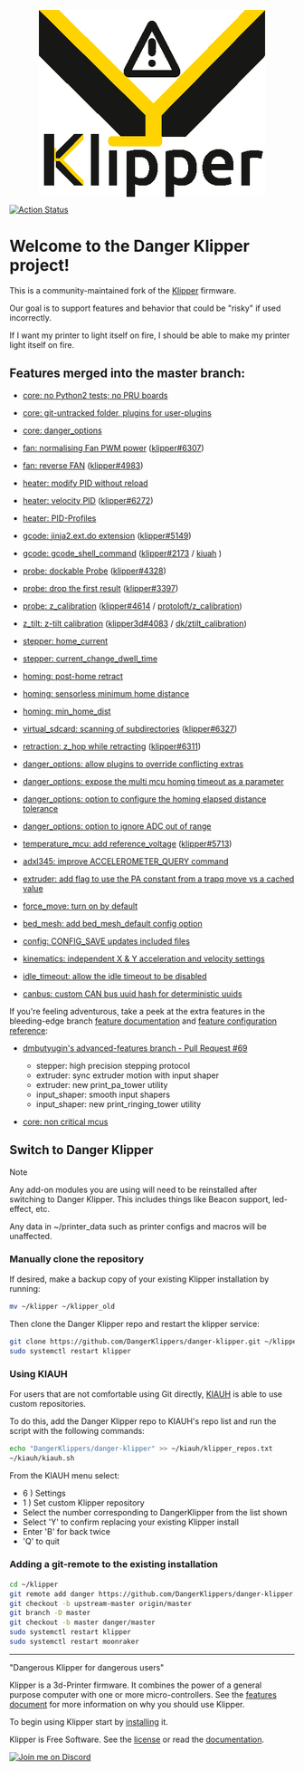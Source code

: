 <p align="center"><a href="https://DangerKlippers.github.io/danger-klipper/"><img align="center" src="docs/img/klipper-logo.png" alt="Danger-Klipper Logo"></a></p>

[![Action Status](https://github.com/DangerKlippers/danger-klipper/actions/workflows/ci-build_test.yaml/badge.svg?branch=master)](https://github.com/DangerKlippers/danger-klipper/actions/workflows/ci-build_test.yaml)

# Welcome to the Danger Klipper project!

This is a community-maintained fork of the [Klipper](https://github.com/Klipper3d/klipper) firmware.

Our goal is to support features and behavior that could be "risky" if used incorrectly.

If I want my printer to light itself on fire, I should be able to make my printer light itself on fire.

## Features merged into the master branch:

- [core: no Python2 tests; no PRU boards](https://github.com/DangerKlippers/danger-klipper/pull/39)

- [core: git-untracked folder, plugins for user-plugins](https://github.com/DangerKlippers/danger-klipper/pull/82)

- [core: danger_options](https://github.com/DangerKlippers/danger-klipper/pull/67)

- [fan: normalising Fan PWM power](https://github.com/DangerKlippers/danger-klipper/pull/44) ([klipper#6307](https://github.com/Klipper3d/klipper/pull/6307))

- [fan: reverse FAN](https://github.com/DangerKlippers/danger-klipper/pull/51) ([klipper#4983](https://github.com/Klipper3d/klipper/pull/4983))

- [heater: modify PID without reload](https://github.com/DangerKlippers/danger-klipper/pull/35)

- [heater: velocity PID](https://github.com/DangerKlippers/danger-klipper/pull/47) ([klipper#6272](https://github.com/Klipper3d/klipper/pull/6272))

- [heater: PID-Profiles](https://github.com/DangerKlippers/danger-klipper/pull/162)

- [gcode: jinja2.ext.do extension](https://github.com/DangerKlippers/danger-klipper/pull/26) ([klipper#5149](https://github.com/Klipper3d/klipper/pull/5149))

- [gcode: gcode_shell_command](https://github.com/DangerKlippers/danger-klipper/pull/26) ([klipper#2173](https://github.com/Klipper3d/klipper/pull/2173) / [kiuah](https://github.com/dw-0/kiauh/blob/master/resources/gcode_shell_command.py) )

- [probe: dockable Probe](https://github.com/DangerKlippers/danger-klipper/pull/43) ([klipper#4328](https://github.com/Klipper3d/klipper/pull/4328))

- [probe: drop the first result](https://github.com/DangerKlippers/danger-klipper/pull/2) ([klipper#3397](https://github.com/Klipper3d/klipper/issues/3397))

- [probe: z_calibration](https://github.com/DangerKlippers/danger-klipper/pull/31) ([klipper#4614](https://github.com/Klipper3d/klipper/pull/4614) / [protoloft/z_calibration](https://github.com/protoloft/klipper_z_calibration))

- [z_tilt: z-tilt calibration](https://github.com/DangerKlippers/danger-klipper/pull/105) ([klipper3d#4083](https://github.com/Klipper3d/klipper/pull/4083) / [dk/ztilt_calibration](https://github.com/DangerKlippers/danger-klipper/pull/54))

- [stepper: home_current](https://github.com/DangerKlippers/danger-klipper/pull/65)

- [stepper: current_change_dwell_time](https://github.com/DangerKlippers/danger-klipper/pull/90)

- [homing: post-home retract](https://github.com/DangerKlippers/danger-klipper/pull/65)

- [homing: sensorless minimum home distance](https://github.com/DangerKlippers/danger-klipper/pull/65)

- [homing: min_home_dist](https://github.com/DangerKlippers/danger-klipper/pull/90)

- [virtual_sdcard: scanning of subdirectories](https://github.com/DangerKlippers/danger-klipper/pull/68) ([klipper#6327](https://github.com/Klipper3d/klipper/pull/6327))

- [retraction: z_hop while retracting](https://github.com/DangerKlippers/danger-klipper/pull/83) ([klipper#6311](https://github.com/Klipper3d/klipper/pull/6311))

- [danger_options: allow plugins to override conflicting extras](https://github.com/DangerKlippers/danger-klipper/pull/82)

- [danger_options: expose the multi mcu homing timeout as a parameter](https://github.com/DangerKlippers/danger-klipper/pull/93)

- [danger_options: option to configure the homing elapsed distance tolerance](https://github.com/DangerKlippers/danger-klipper/pull/110)

- [danger_options: option to ignore ADC out of range](https://github.com/DangerKlippers/danger-klipper/pull/129)

- [temperature_mcu: add reference_voltage](https://github.com/DangerKlippers/danger-klipper/pull/99) ([klipper#5713](https://github.com/Klipper3d/klipper/pull/5713))

- [adxl345: improve ACCELEROMETER_QUERY command](https://github.com/DangerKlippers/danger-klipper/pull/124)

- [extruder: add flag to use the PA constant from a trapq move vs a cached value](https://github.com/DangerKlippers/danger-klipper/pull/132)

- [force_move: turn on by default](https://github.com/DangerKlippers/danger-klipper/pull/135)

- [bed_mesh: add bed_mesh_default config option](https://github.com/DangerKlippers/danger-klipper/pull/143)

- [config: CONFIG_SAVE updates included files](https://github.com/DangerKlippers/danger-klipper/pull/153)

- [kinematics: independent X & Y acceleration and velocity settings](https://github.com/DangerKlippers/danger-klipper/pull/4)

- [idle_timeout: allow the idle timeout to be disabled](https://github.com/DangerKlippers/danger-klipper/issues/165)

- [canbus: custom CAN bus uuid hash for deterministic uuids](https://github.com/DangerKlippers/danger-klipper/pull/156)

If you're feeling adventurous, take a peek at the extra features in the bleeding-edge branch [feature documentation](docs/Bleeding_Edge.md)
and [feature configuration reference](docs/Config_Reference_Bleeding_Edge.md):

- [dmbutyugin's advanced-features branch - Pull Request #69](https://github.com/DangerKlippers/danger-klipper/pull/69)
  - stepper: high precision stepping protocol
  - extruder: sync extruder motion with input shaper
  - extruder: new print_pa_tower utility
  - input_shaper: smooth input shapers
  - input_shaper: new print_ringing_tower utility

- [core: non critical mcus](https://github.com/DangerKlippers/danger-klipper/pull/42)

## Switch to Danger Klipper

> [!NOTE]
> Any add-on modules you are using will need to be reinstalled after switching to Danger Klipper. This includes things like Beacon support, led-effect, etc.
>
> Any data in ~/printer_data such as printer configs and macros will be unaffected.

### Manually clone the repository

If desired, make a backup copy of your existing Klipper installation by running:

```bash
mv ~/klipper ~/klipper_old
```

Then clone the Danger Klipper repo and restart the klipper service:

```bash
git clone https://github.com/DangerKlippers/danger-klipper.git ~/klipper
sudo systemctl restart klipper
```

### Using KIAUH

For users that are not comfortable using Git directly, [KIAUH](https://github.com/dw-0/kiauh) is able to use custom repositories.

To do this, add the Danger Klipper repo to KIAUH's repo list and run the script with the following commands:

```bash
echo "DangerKlippers/danger-klipper" >> ~/kiauh/klipper_repos.txt
~/kiauh/kiauh.sh
```

From the KIAUH menu select:

- 6 ) Settings
- 1 ) Set custom Klipper repository
- Select the number corresponding to DangerKlipper from the list shown
- Select 'Y' to confirm replacing your existing Klipper install
- Enter 'B' for back twice
- 'Q' to quit

### Adding a git-remote to the existing installation

```bash
cd ~/klipper
git remote add danger https://github.com/DangerKlippers/danger-klipper.git
git checkout -b upstream-master origin/master
git branch -D master
git checkout -b master danger/master
sudo systemctl restart klipper
sudo systemctl restart moonraker
```

---

"Dangerous Klipper for dangerous users"

Klipper is a 3d-Printer firmware. It combines the power of a general
purpose computer with one or more micro-controllers. See the
[features document](https://DangerKlippers.github.io/danger-klipper/Features.html) for more
information on why you should use Klipper.

To begin using Klipper start by
[installing](https://DangerKlippers.github.io/danger-klipper/Installation.html) it.

Klipper is Free Software. See the [license](COPYING) or read the
[documentation](https://DangerKlippers.github.io/danger-klipper/Overview.html).

[![Join me on Discord](https://discord.com/api/guilds/1029426383614648421/widget.png?style=banner2)](https://discord.gg/armchairengineeringsux)
